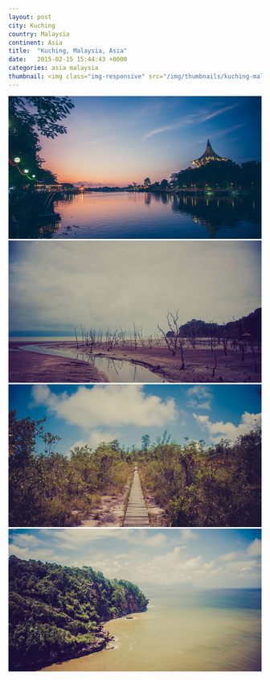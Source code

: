 ```yaml
---
layout: post
city: Kuching
country: Malaysia
continent: Asia
title:  "Kuching, Malaysia, Asia"
date:   2015-02-15 15:44:43 +0000
categories: asia malaysia
thumbnail: <img class="img-responsive" src="/img/thumbnails/kuching-malaysia-4.jpg" alt="Kuching Malaysia" />
---
```


<div class="img-container">
	<img class="img-responsive" src="/img/countries/malaysia/kuching-malaysia-1.jpg" alt="Kuching, Malaysia, Asia"/>
	<img class="img-responsive" src="/img/countries/malaysia/kuching-malaysia-2.jpg" alt="Kuching, Malaysia, Asia"/>
	<img class="img-responsive" src="/img/countries/malaysia/kuching-malaysia-3.jpg" alt="Kuching, Malaysia, Asia"/>
	<img class="img-responsive" src="/img/countries/malaysia/kuching-malaysia-4.jpg" alt="Kuching, Malaysia, Asia"/>
</div>
